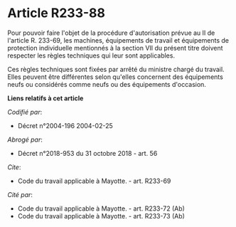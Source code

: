 # Article R233-88

Pour pouvoir faire l'objet de la procédure d'autorisation prévue au II de l'article R. 233-69, les machines, équipements de
travail et équipements de protection individuelle mentionnés à la section VII du présent titre doivent respecter les règles
techniques qui leur sont applicables. 

Ces règles techniques sont fixées par arrêté du ministre chargé du travail. Elles peuvent être différentes selon qu'elles
concernent des équipements neufs ou considérés comme neufs ou des équipements d'occasion.

**Liens relatifs à cet article**

_Codifié par_:

  - Décret n°2004-196 2004-02-25

_Abrogé par_:

  - Décret n°2018-953 du 31 octobre 2018 - art. 56

_Cite_:

  - Code du travail applicable à Mayotte. - art. R233-69

_Cité par_:

  - Code du travail applicable à Mayotte. - art. R233-72 (Ab)
  - Code du travail applicable à Mayotte. - art. R233-73 (Ab)
